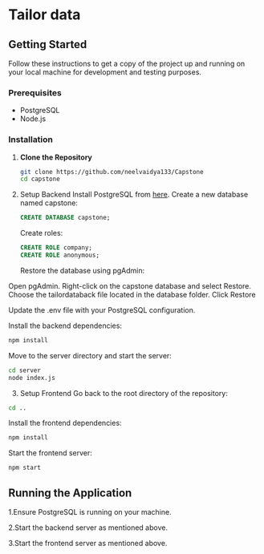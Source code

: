 # Tailor data

## Getting Started

Follow these instructions to get a copy of the project up and running on your local machine for development and testing purposes.

### Prerequisites

- PostgreSQL
- Node.js

### Installation

1. **Clone the Repository**
   ```bash
   git clone https://github.com/neelvaidya133/Capstone
   cd capstone
   ```
2.  Setup Backend
    Install PostgreSQL from [here](https://www.postgresql.org/download/).
    Create a new database named capstone:
    ```sql
    CREATE DATABASE capstone;
    ```
    Create roles:
    ```sql
    CREATE ROLE company;
    CREATE ROLE anonymous;
    ```
    Restore the database using pgAdmin:

  Open pgAdmin.
  Right-click on the capstone database and select Restore.
  Choose the tailordataback file located in the database folder.
  Click Restore


  Update the .env file with your PostgreSQL configuration.

Install the backend dependencies:

```bash
npm install
```
Move to the server directory and start the server:

```bash
cd server
node index.js
```
3.  Setup Frontend
    Go back to the root directory of the repository:

  ```bash
cd ..
```
Install the frontend dependencies:

```bash
npm install
```
Start the frontend server:

```bash
npm start
```
## Running the Application

1.Ensure PostgreSQL is running on your machine.

2.Start the backend server as mentioned above.

3.Start the frontend server as mentioned above.

